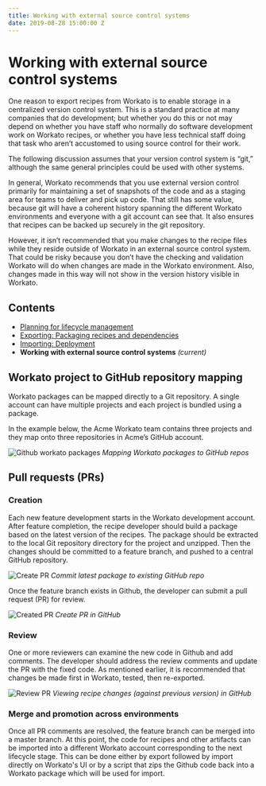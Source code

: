 ```yaml
---
title: Working with external source control systems
date: 2019-08-28 15:00:00 Z
---
```


# Working with external source control systems

One reason to export recipes from Workato is to enable storage in a centralized version control system. This is a standard practice at many companies that do development; but whether you do this or not may depend on whether you have staff who normally do software development work on Workato recipes, or whether you have less technical staff doing that task who aren’t accustomed to using source control for their work.

The following discussion assumes that your version control system is “git,” although the same general principles could be used with other systems.

In general, Workato recommends that you use external version control primarily for maintaining a set of snapshots of the code and as a staging area for teams to deliver and pick up code. That still has some value, because git will have a coherent history spanning the different Workato environments and everyone with a git account can see that. It also ensures that recipes can be backed up securely in the git repository.

However, it isn’t recommended that you make changes to the recipe files while they reside outside of Workato in an external source control system. That could be risky because you don’t have the checking and validation Workato will do when changes are made in the Workato environment. Also, changes made in this way will not show in the version history visible in Workato.

## Contents

- [Planning for lifecycle management](/recipe-development-lifecycle/rdlc-guide-planning.md)
- [Exporting: Packaging recipes and dependencies](/recipe-development-lifecycle/export.md)
- [Importing: Deployment](/recipe-development-lifecycle/recipe-development-lifecycle/import.md)
- **Working with external source control systems** _(current)_

## Workato project to GitHub repository mapping
Workato packages can be mapped directly to a Git repository. A single account can have multiple projects and each project is bundled using a package.

In the example below, the Acme Workato team contains three projects and they map onto three repositories in Acme’s GitHub account.

![Github workato packages](~@img/features/packages/source-control.png)
*Mapping Workato packages to GitHub repos*

## Pull requests (PRs)

### Creation
Each new feature development starts in the Workato development account. After feature completion, the recipe developer should build a package based on the latest version of the recipes. The package should be extracted to the local Git repository directory for the project and unzipped. Then the changes should be committed to a feature branch, and pushed to a central GitHub repository.

![Create PR](~@img/features/packages/pr-creation.png)
*Commit latest package to existing GitHub repo*

Once the feature branch exists in Github, the developer can submit a pull request (PR) for review.

![Created PR](~@img/features/packages/pr-created.png)
*Create PR in GitHub*

### Review
One or more reviewers can examine the new code in Github and add comments. The developer should address the review comments and update the PR with the fixed code. As mentioned earlier, it is recommended that changes be made first in Workato, tested, then re-exported.

![Review PR](~@img/features/packages/pr-review.png)
*Viewing recipe changes (against previous version) in GitHub*

### Merge and promotion across environments
Once all PR comments are resolved, the feature branch can be merged into a master branch. At this point, the code for recipes and other artifacts can be imported into a different Workato account corresponding to the next lifecycle stage. This can be done either by export followed by import directly on Workato's UI or by a script that zips the Github code back into a Workato package which will be used for import.
